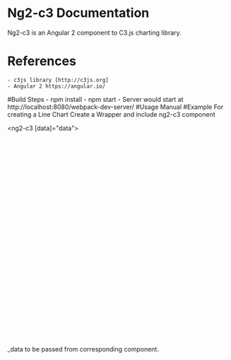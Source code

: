 # Ng2-c3 Documentation

  Ng2-c3 is an Angular 2 component to C3.js charting library.
  # References
    - c3js library [http://c3js.org] 
    - Angular 2 https://angular.io/
  #Build Steps
    - npm install
    - npm start
    - Server would start at http://localhost:8080/webpack-dev-server/
  #Usage Manual
      #Example 
          For creating a Line Chart
          Create a Wrapper and include ng2-c3 component 
          <div style="width:500px;height:500px">
              <ng2-c3 [data]="data"></ng2-c3>
          </div>
          _data to be passed from corresponding component.
          